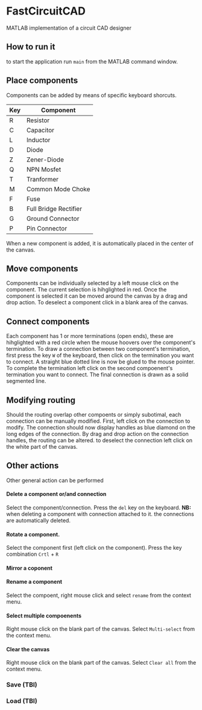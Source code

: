 # FastCircuitCAD
MATLAB implementation of a circuit CAD designer

## How to run it
to start the application run `main` from the MATLAB command window.

## Place components
Components can be added by means of specific keyboard shorcuts.

| Key | Component             |
|-----|-----------------------|
| R   | Resistor              |
| C   | Capacitor             |
| L   | Inductor              |
| D   | Diode                 |
| Z   | Zener-Diode           |
| Q   | NPN Mosfet            |
| T   | Tranformer            |
| M   | Common Mode Choke     |
| F   | Fuse                  |
| B   | Full Bridge Rectifier |
| G   | Ground Connector      |
| P   | Pin Connector         |

When a new component is added, it is automatically placed in the center of the canvas.

## Move components
Components can be individually selected by a left mouse click on the component.
The current selection is hihglighted in red. Once the component is selected it can be moved around the canvas by a drag and drop action.
To deselect a component click in a blank area of the canvas.

## Connect components
Each component has 1 or more terminations (open ends), these are hihglighted with a red circle when the mouse hoovers over the component's termination.
To draw a connection between two component's termination, first press the key `W` of the keyboard, then click on the termination you want to connect.
A straight blue dotted line is now be glued to the mouse pointer. To complete the termination left click on the second compoenent's termination you want to connect.
The final connection is drawn as a solid segmented line.

## Modifying routing
Should the routing overlap other compoents or simply subotimal, each connection can be manually modified.
First, left click on the connection to modify. The connection should now display handles as blue diamond on the long edges of the connection.
By drag and drop action on the connection handles, the routing can be altered. to deselect the connection left click on the white part of the canvas.


## Other actions
Other general action can be performed
#### Delete a component or/and connection
Select the component/connection. Press the `del` key on the keyboard. **NB:** when deleting a component with connection attached to it. the connections are automatically deleted.
#### Rotate a component.
Select the component first (left click on the component). Press the key combination `Crtl` + `R`
#### Mirror a coponent

#### Rename a component
Select the compoent, right mouse click and select `rename` from the context menu.

#### Select multiple compoenents
Right mouse click on the blank part of the canvas. Select `Multi-select` from the context menu.

#### Clear the canvas
Right mouse click on the blank part of the canvas. Select `Clear all` from the context menu.

### Save (TBI)

### Load (TBI)

